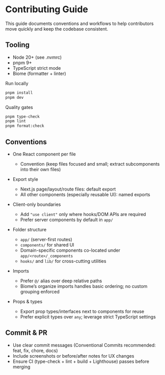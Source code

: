 # Contributing Guide

This guide documents conventions and workflows to help contributors move quickly and keep the codebase consistent.

## Tooling

- Node 20+ (see .nvmrc)
- pnpm 9+
- TypeScript strict mode
- Biome (formatter + linter)

Run locally

```bash
pnpm install
pnpm dev
```

Quality gates

```bash
pnpm type-check
pnpm lint
pnpm format:check
```

## Conventions

- One React component per file
  - Convention (keep files focused and small; extract subcomponents into their own files)

- Export style
  - Next.js page/layout/route files: default export
  - All other components (especially reusable UI): named exports

- Client-only boundaries
  - Add `"use client"` only where hooks/DOM APIs are required
  - Prefer server components by default in `app/`

- Folder structure
  - `app/` (server-first routes)
  - `components/` for shared UI
  - Domain-specific components co-located under `app/<route>/_components`
  - `hooks/` and `lib/` for cross-cutting utilities

- Imports
  - Prefer `@/` alias over deep relative paths
  - Biome’s organize imports handles basic ordering; no custom grouping enforced

- Props & types
  - Export prop types/interfaces next to components for reuse
  - Prefer explicit types over `any`; leverage strict TypeScript settings

## Commit & PR

- Use clear commit messages (Conventional Commits recommended: feat, fix, chore, docs)
- Include screenshots or before/after notes for UX changes
- Ensure CI (type-check + lint + build + Lighthouse) passes before merging
